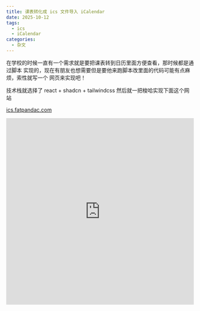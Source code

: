 ```yaml
---
title: 课表转化成 ics 文件导入 iCalendar
date: 2025-10-12
tags:
  - ics
  - iCalendar
categories:
  - 杂文
---
```


在学校的时候一直有一个需求就是要把课表转到日历里面方便查看，那时候都是通过脚本
实现的，现在有朋友也想需要但是要他来跑脚本改里面的代码可能有点麻烦，索性就写一个
网页来实现吧！

<!-- more -->

技术栈就选择了 react + shadcn + tailwindcss 然后就一把梭哈实现下面这个网站

[ics.fatpandac.com](https://ics.fatpandac.com)

<iframe src="https://ics.fatpandac.com" style="border: none; width: 100%; height: 500px; pointer-events: none;" />

在这个网站上面填写相关的信息然后点击 `Preview` 就可以预览填写信息生成的日历内容，
方便提前发现填写信息是否正确，确认之后点击 `Export` 导出即可得到一个 ics 文件
里面就是根据填写信息生成的日历了，之后用日历打开就可以！

其中生成 ics 文件的代码如下:

```ts
const ics = generateIcs(data.events, preinfo as PreinfoData);
const blob = new Blob([ics], { type: "text/calendar;charset=utf-8" });
const url = URL.createObjectURL(blob);
const link = document.createElement("a");
link.href = url;
link.download = "timetable.ics";
document.body.appendChild(link);
link.click();
document.body.removeChild(link);
URL.revokeObjectURL(url);
```

<GiscusComments />
